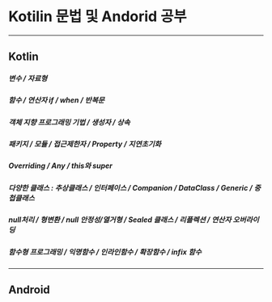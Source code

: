 # Kotilin 문법 및 Andorid 공부

<hr/>

## Kotlin
##### 변수 / 자료형
##### 함수 / 연산자 if / when / 반복문
##### 객체 지향 프로그래밍 기법 / 생성자 / 상속
##### 패키지 / 모듈 / 접근제한자 / Property / 지연초기화
##### Overriding / Any / this와 super
##### 다양한 클래스 : 추상클래스 / 인터페이스 / Companion / DataClass / Generic / 중첩클래스
##### null처리 / 형변환 / null 안정성/열거형 / Sealed 클래스 / 리플렉션 / 연산자 오버라이딩
##### 함수형 프로그래밍 / 익명함수 / 인라인함수 / 확장함수 / infix 함수

<hr/>

## Android
